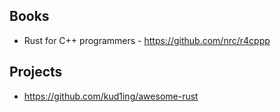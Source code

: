 

## Books
- Rust for C++ programmers - https://github.com/nrc/r4cppp


## Projects
- https://github.com/kud1ing/awesome-rust